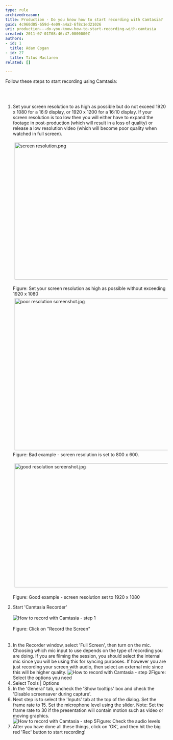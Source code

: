 ```yaml
---
type: rule
archivedreason: 
title: Production - Do you know how to start recording with Camtasia?
guid: 4c960d05-659d-4e09-a4a2-6f8c1ed21026
uri: production---do-you-know-how-to-start-recording-with-camtasia
created: 2011-07-01T08:46:47.0000000Z
authors:
- id: 1
  title: Adam Cogan
- id: 27
  title: Titus Maclaren
related: []

---
```



Follow these steps to start recording using Camtasia&#58;<div class="ms-rtestate-read ms-rte-wpbox"><div class="ms-rtestate-notify  ms-rtestate-read 71933c1f-6c2e-483a-919f-d06bf2002ad9" id="div_71933c1f-6c2e-483a-919f-d06bf2002ad9"></div>
<div id="vid_71933c1f-6c2e-483a-919f-d06bf2002ad9" style="display&#58;none;"></div></div>
​
<br><excerpt class='endintro'></excerpt><br>
<ol><li>Set your screen resolution to as high as possible but do not exceed 1920 x 1080 for a 16&#58;9 display,&#160;or 1920 x 1200 for a 16&#58;10 display. If your screen resolution is too low then you will either have to expand the footage in post-production (which will result in a loss of quality) or release a low resolution video (which will become poor quality when watched in full screen).</li>
<p><img width="644" height="429" src="/DesignandPresentation/RulesToBetterVideoRecording/PublishingImages/screen%20resolution.png" alt="screen resolution.png" style="margin&#58;5px;width&#58;644px;height&#58;429px;" /></p>
<span class="ssw-rteStyle-FigureNormal">Figure&#58; Set your screen resolution as high as possible without exceeding 1920 x 1080</span><img width="636" height="476" src="/DesignandPresentation/RulesToBetterVideoRecording/PublishingImages/poor%20resolution%20screenshot.jpg" alt="poor resolution screenshot.jpg" style="margin&#58;5px;width&#58;636px;height&#58;476px;" /><span class="ssw-rteStyle-FigureBad">Figure&#58; Bad example - screen resolution is set to 800 x 600.</span>
<p><img width="638" height="388" src="/DesignandPresentation/RulesToBetterVideoRecording/PublishingImages/good%20resolution%20screenshot.jpg" alt="good resolution screenshot.jpg" style="margin&#58;5px;width&#58;638px;height&#58;388px;" /><br><br><span class="ssw-rteStyle-FigureGood">Figure&#58; Good example - screen resolution set to 1920 x 1080</span><br></p>
<li>Start 'Camtasia Recorder' <div class="ms-rtestate-read ms-rte-wpbox"><div class="ms-rtestate-notify  ms-rtestate-read 275f23d5-d978-4a25-851a-65779cf3f28c" id="div_275f23d5-d978-4a25-851a-65779cf3f28c"></div>
<div id="vid_275f23d5-d978-4a25-851a-65779cf3f28c" style="display&#58;none;"></div></div>
​​<br><img src="/DesignandPresentation/RulesToBetterVideoRecording/PublishingImages/record-camtasia-1.jpg" alt="How to record with Camtasia - step 1" class="ms-rteCustom-ImageArea" /></li>
<br><span class="ms-rteCustom-FigureNormal">Figure&#58; Click on &quot;Record the Screen&quot;</span> <div class="ms-rtestate-read ms-rte-wpbox"><div class="ms-rtestate-notify  ms-rtestate-read 0fd1484c-b4d9-4ad7-a450-b7499f930f1d" id="div_0fd1484c-b4d9-4ad7-a450-b7499f930f1d">&#160;</div>
<br><span id="__publishingReusableFragment"></span><div id="vid_0fd1484c-b4d9-4ad7-a450-b7499f930f1d" style="display&#58;none;"></div></div>
<li>In the Recorder window, select 'Full Screen', then turn on the mic. Choosing which mic input to use depends on the type of recording you are doing. If you are filming the session, you should select the internal mic since you will be using this for syncing purposes. If however you are just recording your screen with audio, then select an external mic since this will be higher quality. <img src="/DesignandPresentation/RulesToBetterVideoRecording/PublishingImages/record-camtasia-2.jpg" alt="How to record with Camtasia - step 2" class="ms-rteCustom-ImageArea" /><span class="ms-rteCustom-FigureNormal">Figure&#58; Select the options you need</span> </li>
<li>Select Tools | Options</li>
<li>In the 'General' tab, uncheck the 'Show tooltips' box and check the 'Disable screensaver during capture'.</li>
<li>Next step is to select the 'Inputs' tab at the top of the dialog. Set the frame rate to 15. Set the microphone level using the slider. Note&#58; Set the frame rate to 30 if the presentation will contain motion such as video or moving graphics.</li>
<img src="/DesignandPresentation/RulesToBetterVideoRecording/PublishingImages/record-camtasia-3.jpg" alt="How to record with Camtasia - step 5" class="ms-rteCustom-ImageArea" /><span class="ms-rteCustom-FigureNormal">Figure&#58; Check the audio levels</span> <li>After you have done all these things, click on 'OK', and then hit the big red 'Rec' button to start recording!</li></ol>
​​


